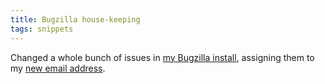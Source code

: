 ```yaml
---
title: Bugzilla house-keeping
tags: snippets
---
```


Changed a whole bunch of issues in [my Bugzilla install](http://typechecked.net/a/support/bugs/), assigning them to my [new email address](http://typechecked.net/a/news/archives/2006/05/change_of_email.php).
